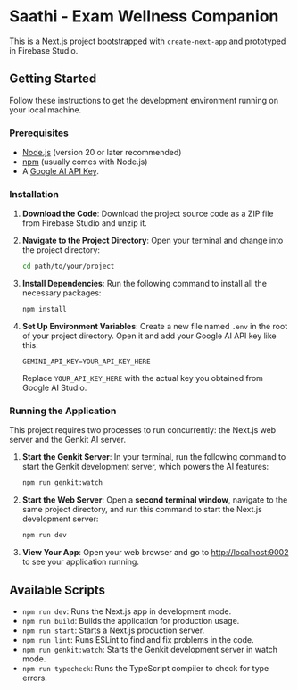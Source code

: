 # Saathi - Exam Wellness Companion

This is a Next.js project bootstrapped with `create-next-app` and prototyped in Firebase Studio.

## Getting Started

Follow these instructions to get the development environment running on your local machine.

### Prerequisites

- [Node.js](https://nodejs.org/) (version 20 or later recommended)
- [npm](https://www.npmjs.com/) (usually comes with Node.js)
- A [Google AI API Key](https://aistudio.google.com/app/apikey).

### Installation

1.  **Download the Code**:
    Download the project source code as a ZIP file from Firebase Studio and unzip it.

2.  **Navigate to the Project Directory**:
    Open your terminal and change into the project directory:
    ```bash
    cd path/to/your/project
    ```

3.  **Install Dependencies**:
    Run the following command to install all the necessary packages:
    ```bash
    npm install
    ```

4.  **Set Up Environment Variables**:
    Create a new file named `.env` in the root of your project directory. Open it and add your Google AI API key like this:

    ```
    GEMINI_API_KEY=YOUR_API_KEY_HERE
    ```

    Replace `YOUR_API_KEY_HERE` with the actual key you obtained from Google AI Studio.

### Running the Application

This project requires two processes to run concurrently: the Next.js web server and the Genkit AI server.

1.  **Start the Genkit Server**:
    In your terminal, run the following command to start the Genkit development server, which powers the AI features:
    ```bash
    npm run genkit:watch
    ```

2.  **Start the Web Server**:
    Open a **second terminal window**, navigate to the same project directory, and run this command to start the Next.js development server:
    ```bash
    npm run dev
    ```

3.  **View Your App**:
    Open your web browser and go to [http://localhost:9002](http://localhost:9002) to see your application running.

## Available Scripts

- `npm run dev`: Runs the Next.js app in development mode.
- `npm run build`: Builds the application for production usage.
- `npm run start`: Starts a Next.js production server.
- `npm run lint`: Runs ESLint to find and fix problems in the code.
- `npm run genkit:watch`: Starts the Genkit development server in watch mode.
- `npm run typecheck`: Runs the TypeScript compiler to check for type errors.
